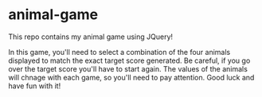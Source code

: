 # animal-game
This repo contains my animal game using JQuery!

In this game, you'll need to select a combination of the four animals displayed to match the exact target score generated. Be careful, if you go over the target score you'll have to start again. The values of the animals will chnage with each game, so you'll need to pay attention. Good luck and have fun with it!
